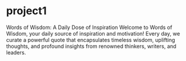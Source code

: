 # project1
Words of Wisdom: A Daily Dose of Inspiration  Welcome to Words of Wisdom, your daily source of inspiration and motivation! Every day, we curate a powerful quote that encapsulates timeless wisdom, uplifting thoughts, and profound insights from renowned thinkers, writers, and leaders.

